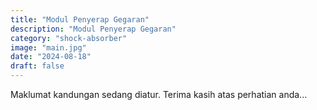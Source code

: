 ```yaml
---
title: "Modul Penyerap Gegaran"
description: "Modul Penyerap Gegaran"
category: "shock-absorber"
image: "main.jpg"
date: "2024-08-18"
draft: false
---
```


Maklumat kandungan sedang diatur. Terima kasih atas perhatian anda...